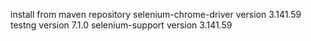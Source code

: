 install from maven repository 
selenium-chrome-driver version 3.141.59
testng version 7.1.0
selenium-support version 3.141.59
